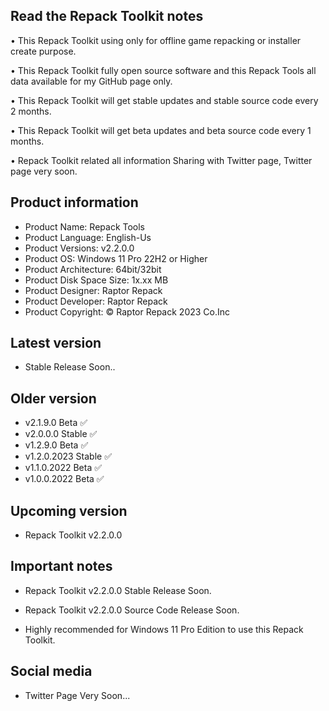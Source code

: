 Read the Repack Toolkit notes
-----------------------------

• This Repack Toolkit using only for offline game repacking or installer create purpose.

• This Repack Toolkit fully open source software and this Repack Tools all data available for my GitHub page only.

• This Repack Toolkit will get stable updates and stable source code every 2 months.

• This Repack Toolkit will get beta updates and beta source code every 1 months.

• Repack Toolkit related all information Sharing with Twitter page, Twitter page very soon.

Product information
-------------------
- Product Name: Repack Tools
- Product Language: English-Us
- Product Versions: v2.2.0.0
- Product OS: Windows 11 Pro 22H2 or Higher
- Product Architecture: 64bit/32bit
- Product Disk Space Size: 1x.xx MB
- Product Designer: Raptor Repack
- Product Developer: Raptor Repack
- Product Copyright: © Raptor Repack 2023 Co.Inc

Latest version
--------------
- Stable Release Soon..

Older version
-------------
- v2.1.9.0 Beta ✅
- v2.0.0.0 Stable ✅
- v1.2.9.0 Beta ✅
- v1.2.0.2023 Stable ✅
- v1.1.0.2022 Beta ✅
- v1.0.0.2022 Beta ✅

Upcoming version
----------------
- Repack Toolkit v2.2.0.0

Important notes
---------------
- Repack Toolkit v2.2.0.0 Stable Release Soon.
- Repack Toolkit v2.2.0.0 Source Code Release Soon.

- Highly recommended for Windows 11 Pro Edition to use this Repack Toolkit.

Social media
------------
- Twitter Page Very Soon...
